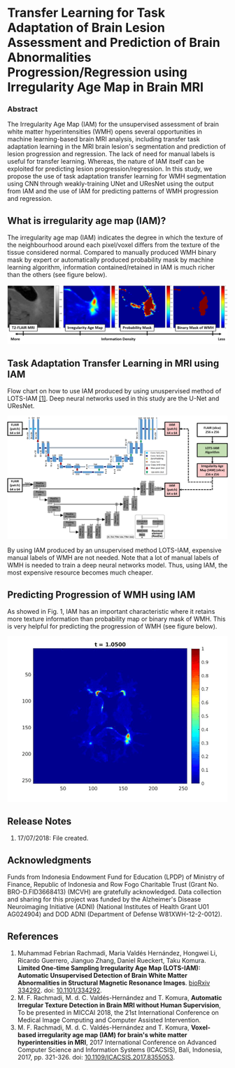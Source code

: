 # Transfer Learning for Task Adaptation of Brain Lesion Assessment and Prediction of Brain Abnormalities Progression/Regression using Irregularity Age Map in Brain MRI

### Abstract

The Irregularity Age Map (IAM) for the unsupervised assessment of brain white matter hyperintensities (WMH) opens several opportunities in machine learning-based brain MRI analysis, including transfer task adaptation learning in the MRI brain lesion's segmentation and prediction of lesion progression and regression. The lack of need for manual labels is useful for transfer learning. Whereas, the nature of IAM itself can be exploited for predicting lesion progression/regression. In this study, we propose the use of task adaptation transfer learning for WMH segmentation using CNN through weakly-training UNet and UResNet using the output from IAM and the use of IAM for predicting patterns of WMH progression and regression.

## What is irregularity age map (IAM)?

The irregularity age map (IAM) indicates the degree in which the texture of the neighbourhood around each pixel/voxel differs from the texture of the tissue considered normal. Compared to manually produced WMH binary mask by expert or automatically produced probability mask by machine learning algorithm, information contained/retained in IAM is much richer than the others (see figure below).

![alt text](documentation/information-density.png "Fig.1 FLAIR vs. IAM vs. Probability Map vs. Binary Label of WMH")

## Task Adaptation Transfer Learning in MRI using IAM

Flow chart on how to use IAM produced by using unuspervised method of LOTS-IAM [[1]](https://www.biorxiv.org/content/early/2018/05/30/334292). Deep neural networks used in this study are the U-Net and UResNet.

![alt text](documentation/flowchart.png "Fig.2 Flowchart on how IAM is used as target of deep neural networks.")

By using IAM produced by an unsupervised method LOTS-IAM, expensive manual labels of WMH are not needed. Note that a lot of manual labels of WMH is needed to train a deep neural networks model. Thus, using IAM, the most expensive resource becomes much cheaper.

## Predicting Progression of WMH using IAM

As showed in Fig. 1, IAM has an important characteristic where it retains more texture information than probability map or binary mask of WMH. This is very helpful for predicting the progression of WMH (see figure below).

![alt text](documentation/AgeMap016-4v7.gif "Fig.3 Progression of WMH using IAM.")

## Release Notes
1. 17/07/2018: File created.

## Acknowledgments
Funds from Indonesia Endowment Fund for Education (LPDP) of Ministry of Finance, Republic of Indonesia and Row Fogo Charitable Trust (Grant No. BRO-D.FID3668413) (MCVH) are gratefully acknowledged. Data collection and sharing for this project was funded by the Alzheimer's Disease Neuroimaging Initiative (ADNI) (National Institutes of Health Grant U01 AG024904) and DOD ADNI (Department of Defense W81XWH-12-2-0012).

## References

 1. Muhammad Febrian  Rachmadi,  Maria  Valdés Hernández,  Hongwei  Li,  Ricardo  Guerrero,  Jianguo  Zhang,  Daniel  Rueckert,  Taku  Komura. **Limited One-time Sampling Irregularity Age Map (LOTS-IAM): Automatic Unsupervised Detection of Brain White Matter Abnormalities in Structural Magnetic Resonance Images**. [bioRxiv 334292](https://www.biorxiv.org/content/early/2018/05/30/334292).  doi: [10.1101/334292](https://doi.org/10.1101/334292).
 2. M. F. Rachmadi, M. d. C. Valdés-Hernández and T. Komura, **Automatic Irregular Texture Detection in Brain MRI without Human Supervision**, To be presented in MICCAI 2018, the 21st International Conference on Medical Image Computing and Computer Assisted Intervention. 
 3. M. F. Rachmadi, M. d. C. Valdés-Hernández and T. Komura, **Voxel-based irregularity age map (IAM) for brain's white matter hyperintensities in MRI**, 2017 International Conference on Advanced Computer Science and Information Systems (ICACSIS), Bali, Indonesia, 2017, pp. 321-326.  doi: [10.1109/ICACSIS.2017.8355053](https://doi.org/10.1109/ICACSIS.2017.8355053).
